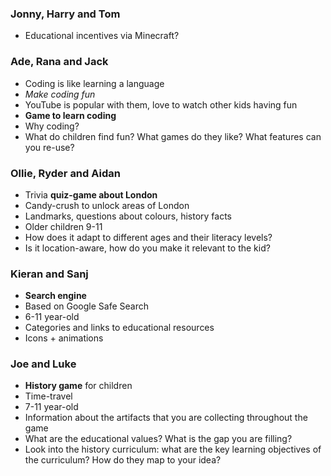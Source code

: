 ### Jonny, Harry and Tom

* Educational incentives via Minecraft?

### Ade, Rana and Jack

* Coding is like learning a language
* *Make coding fun*
* YouTube is popular with them, love to watch other kids having fun
* **Game to learn coding**
* Why coding?
* What do children find fun? What games do they like? What features can you re-use?

### Ollie, Ryder and Aidan

* Trivia **quiz-game about London**
* Candy-crush to unlock areas of London
* Landmarks, questions about colours, history facts
* Older children 9-11
* How does it adapt to different ages and their literacy levels?
* Is it location-aware, how do you make it relevant to the kid?

### Kieran and Sanj

* **Search engine**
* Based on Google Safe Search
* 6-11 year-old
* Categories and links to educational resources
* Icons + animations

### Joe and Luke

* **History game** for children
* Time-travel
* 7-11 year-old
* Information about the artifacts that you are collecting throughout the game
* What are the educational values? What is the gap you are filling?
* Look into the history curriculum: what are the key learning objectives of the curriculum? How do they map to your idea?